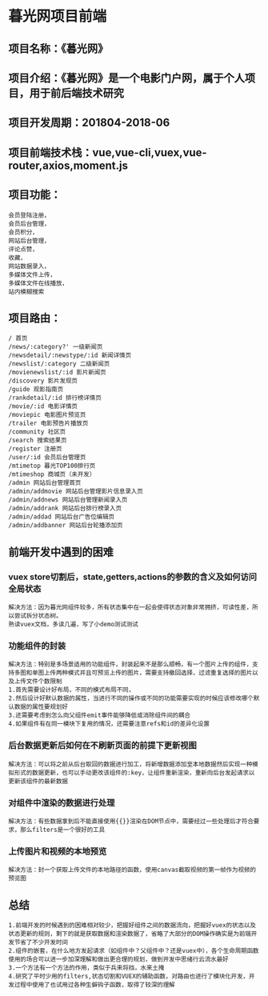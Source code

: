 # 暮光网项目前端
## 项目名称：《暮光网》
## 项目介绍：《暮光网》是一个电影门户网，属于个人项目，用于前后端技术研究
## 项目开发周期：201804-2018-06
## 项目前端技术栈：vue,vue-cli,vuex,vue-router,axios,moment.js
## 项目功能：
    会员登陆注册，
    会员后台管理，
    会员积分，
    网站后台管理，
    评论点赞，
    收藏，
    网站数据录入，
    多媒体文件上传，
    多媒体文件在线播放，
    站内模糊搜索
## 项目路由：
    / 首页
    /news/:category?' 一级新闻页
    /newsdetail/:newstype/:id 新闻详情页
    /newslist/:category 二级新闻页
    /movienewslist/:id 影片新闻页
    /discovery 影片发现页
    /guide 观影指南页
    /rankdetail/:id 排行榜详情页
    /movie/:id 电影详情页
    /moviepic 电影图片预览页
    /trailer 电影预告片播放页
    /community 社区页
    /search 搜索结果页
    /register 注册页
    /user/:id 会员后台管理页
    /mtimetop 暮光TOP100排行页
    /mtimeshop 商城页（未开发）
    /admin 网站后台管理首页
    /admin/addmovie 网站后台管理影片信息录入页
    /admin/addnews 网站后台管理新闻录入页
    /admin/addrank 网站后台排行榜录入页
    /admin/addad 网站后台广告位编辑页
    /admin/addbanner 网站后台轮播添加页
    
## 前端开发中遇到的困难
### vuex store切割后，state,getters,actions的参数的含义及如何访问全局状态
    解决方法：因为暮光网组件较多，所有状态集中在一起会使得状态对象非常拥挤，可读性差，所以尝试拆分状态树。
    熟读vuex文档，多读几遍，写了小demo测试测试

### 功能组件的封装
    解决方法：特别是多场景适用的功能组件，封装起来不是那么顺畅，有一个图片上传的组件，支持多图和单图上传两种模式并且可预览上传的图片，需要支持撤回选择，过滤重复选择的图片以及上传文件个数限制
    1.首先需要设计好布局，不同的模式布局不同，
    2.然后设计好默认数据的属性，当进行不同的操作或不同的功能需要实现的时候应该修改哪个默认数据的属性要规划好
    3.还需要考虑到怎么向父组件emit事件能够降低或消除组件间的耦合
    4.如果组件有在同一模块下复用的情况，还需要注意refs和id的差异化设置

### 后台数据更新后如何在不刷新页面的前提下更新视图
    解决方法：可以将之前从后台取回的数据进行加工，将新增数据添加至本地数据然后实现一种模拟形式的数据更新，也可以手动更改该组件的:key，让组件重新渲染，重新向后台发起请求以更新该组件的最新数据
    
### 对组件中渲染的数据进行处理
    解决方法：有些数据拿到后不能直接使用{{}}渲染在DOM节点中，需要经过一些处理后才符合要求，那么filters是一个很好的工具

### 上传图片和视频的本地预览
    解决方法：封一个获取上传文件的本地路径的函数，使用canvas截取视频的第一帧作为视频的预览图

## 总结
    1.前端开发的时候遇到的困难相对较少，把握好组件之间的数据流向，把握好vuex的状态以及状态更新的规则，剩下的就是获取数据和渲染数据了，省略了大部分的DOM操作确实是为前端开发节省了不少开发时间
    2.组件的嵌套，在什么地方发起请求（如组件中？父组件中？还是vuex中），各个生命周期函数使用的场合可以进一步加深理解和做出更合理的规划，做到开发中思绪行云流水最好
    3.一个方法有一个方法的作用，类似于兵来将挡，水来土掩
    4.研究了平时少用的filters,状态切割和VUEX的辅助函数，对路由也进行了模块化开发，开发过程中使用了也试用过各种生僻钩子函数，取得了较深的理解




    
    
    
